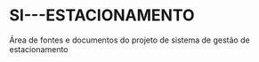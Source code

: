 # SI---ESTACIONAMENTO
Área de fontes e documentos do projeto de sistema de gestão de estacionamento
